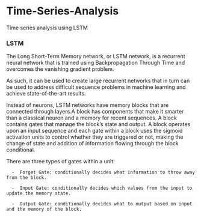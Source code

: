# Time-Series-Analysis
Time series analysis using LSTM

### LSTM
  The Long Short-Term Memory network, or LSTM network, is a recurrent neural network that is trained using Backpropagation Through Time and overcomes the vanishing gradient problem.
  
  As such, it can be used to create large recurrent networks that in turn can be used to address difficult sequence problems in machine learning and achieve state-of-the-art results.
 
  Instead of neurons, LSTM networks have memory blocks that are connected through layers.A block has components that make it smarter than a classical neuron and a memory for recent sequences. A block contains gates that manage the block’s state and output. A block operates upon an input sequence and each gate within a block uses the sigmoid activation units to control whether they are triggered or not, making the change of state and addition of information flowing through the block conditional.
  
  There are three types of gates within a unit:
  
      -  Forget Gate: conditionally decides what information to throw away from the block.
      
      -  Input Gate: conditionally decides which values from the input to update the memory state.
      
      -  Output Gate: conditionally decides what to output based on input and the memory of the block.
     

